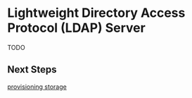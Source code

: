 # Lightweight Directory Access Protocol (LDAP) Server
TODO

## Next Steps
[provisioning storage](provisioning-storage.md)
